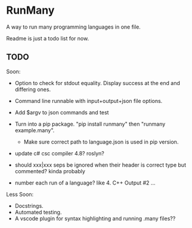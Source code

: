 # RunMany

A way to run many programming languages in one file.

Readme is just a todo list for now.

## TODO

Soon:

- Option to check for stdout equality. Display success at the end and differing ones.
- Command line runnable with input+output+json file options.

- Add $argv to json commands and test

- Turn into a pip package. "pip install runmany" then "runmany example.many".
  - Make sure correct path to language.json is used in pip version.

- update c# csc compiler 4.8? roslyn?

- should xxx|xxx seps be ignored when their header is correct type but commented? kinda probably

- number each run of a language? like 4. C++ Output #2 ...

Less Soon:

- Docstrings.
- Automated testing.
- A vscode plugin for syntax highlighting and running .many files??
